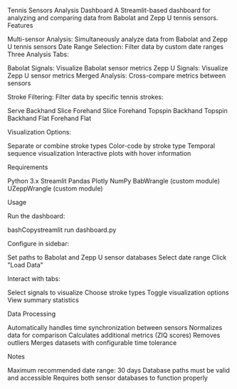 Tennis Sensors Analysis Dashboard
A Streamlit-based dashboard for analyzing and comparing data from Babolat and Zepp U tennis sensors.
Features

Multi-sensor Analysis: Simultaneously analyze data from Babolat and Zepp U tennis sensors
Date Range Selection: Filter data by custom date ranges
Three Analysis Tabs:

Babolat Signals: Visualize Babolat sensor metrics
Zepp U Signals: Visualize Zepp U sensor metrics
Merged Analysis: Cross-compare metrics between sensors


Stroke Filtering: Filter data by specific tennis strokes:

Serve
Backhand Slice
Forehand Slice
Forehand Topspin
Backhand Topspin
Backhand Flat
Forehand Flat


Visualization Options:

Separate or combine stroke types
Color-code by stroke type
Temporal sequence visualization
Interactive plots with hover information



Requirements

Python 3.x
Streamlit
Pandas
Plotly
NumPy
BabWrangle (custom module)
UZeppWrangle (custom module)

Usage

Run the dashboard:

bashCopystreamlit run dashboard.py

Configure in sidebar:

Set paths to Babolat and Zepp U sensor databases
Select date range
Click "Load Data"


Interact with tabs:

Select signals to visualize
Choose stroke types
Toggle visualization options
View summary statistics



Data Processing

Automatically handles time synchronization between sensors
Normalizes data for comparison
Calculates additional metrics (ZIQ scores)
Removes outliers
Merges datasets with configurable time tolerance

Notes

Maximum recommended date range: 30 days
Database paths must be valid and accessible
Requires both sensor databases to function properly

